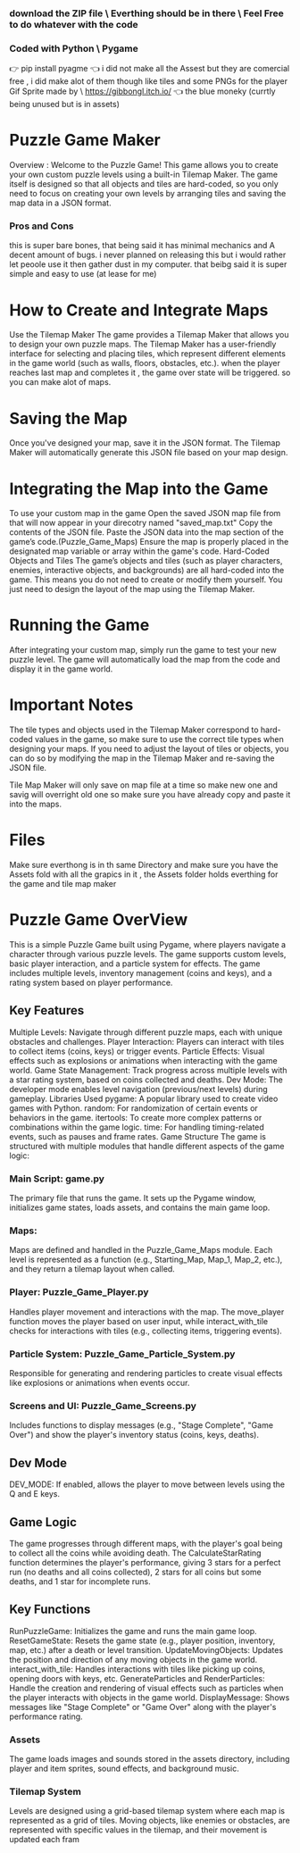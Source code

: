 ### download the ZIP file \ Everthing should be in there \ Feel Free to do whatever with the code
### Coded with Python \ Pygame
👉 pip install pyagme 👈
i did not make all the Assest but they are comercial free , i did make alot of them though like tiles and some PNGs for the player 
Gif Sprite made by \\ https://gibbongl.itch.io/ 👈 the blue moneky (currtly being unused but is in assets)
# Puzzle Game Maker
Overview :
Welcome to the Puzzle Game! This game allows you to create your own custom puzzle levels using a built-in Tilemap Maker. The game itself is designed so that all objects and tiles are hard-coded, so you only need to focus on creating your own levels by arranging tiles and saving the map data in a JSON format.
### Pros and Cons 
this is super bare bones, that being said it has minimal mechanics and A decent amount of bugs.
i never planned on releasing this but i would rather let peoole use it then gather dust in my computer. 
that beibg said it is super simple and easy to use (at lease for me)

# How to Create and Integrate Maps
Use the Tilemap Maker
The game provides a Tilemap Maker that allows you to design your own puzzle maps. The Tilemap Maker has a user-friendly interface for selecting and placing tiles, which represent different elements in the game world (such as walls, floors, obstacles, etc.). 
when the player reaches last map and completes it , the game over state will be triggered. 
so you can make alot of maps. 

# Saving the Map
Once you've designed your map, save it in the JSON format. The Tilemap Maker will automatically generate this JSON file based on your map design.

# Integrating the Map into the Game
To use your custom map in the game
Open the saved JSON map file from that will now appear in your direcotry named "saved_map.txt" 
Copy the contents of the JSON file.
Paste the JSON data into the map section of the game’s code.(Puzzle_Game_Maps)
Ensure the map is properly placed in the designated map variable or array within the game's code.
Hard-Coded Objects and Tiles
The game’s objects and tiles (such as player characters, enemies, interactive objects, and backgrounds) are all hard-coded into the game. This means you do not need to create or modify them yourself. You just need to design the layout of the map using the Tilemap Maker.

# Running the Game
After integrating your custom map, simply run the game to test your new puzzle level. The game will automatically load the map from the code and display it in the game world.

# Important Notes
The tile types and objects used in the Tilemap Maker correspond to hard-coded values in the game, so make sure to use the correct tile types when designing your maps.
If you need to adjust the layout of tiles or objects, you can do so by modifying the map in the Tilemap Maker and re-saving the JSON file.

Tile Map Maker will only save on map file at a time so make new one and savig will overright old one so make sure you have already copy and paste it into the maps.

 # Files
 Make sure everthong is in th same Directory and make sure you have the Assets fold with all the grapics in it , the Assets folder holds everthing for the game and tile map maker 

# Puzzle Game OverView
This is a simple Puzzle Game built using Pygame, where players navigate a character through various puzzle levels. The game supports custom levels, basic player interaction, and a particle system for effects. The game includes multiple levels, inventory management (coins and keys), and a rating system based on player performance.

## Key Features
Multiple Levels: Navigate through different puzzle maps, each with unique obstacles and challenges.
Player Interaction: Players can interact with tiles to collect items (coins, keys) or trigger events.
Particle Effects: Visual effects such as explosions or animations when interacting with the game world.
Game State Management: Track progress across multiple levels with a star rating system, based on coins collected and deaths.
Dev Mode: The developer mode enables level navigation (previous/next levels) during gameplay.
Libraries Used
pygame: A popular library used to create video games with Python.
random: For randomization of certain events or behaviors in the game.
itertools: To create more complex patterns or combinations within the game logic.
time: For handling timing-related events, such as pauses and frame rates.
Game Structure
The game is structured with multiple modules that handle different aspects of the game logic:

### Main Script: game.py
The primary file that runs the game. It sets up the Pygame window, initializes game states, loads assets, and contains the main game loop.

### Maps:
Maps are defined and handled in the Puzzle_Game_Maps module. Each level is represented as a function (e.g., Starting_Map, Map_1, Map_2, etc.), and they return a tilemap layout when called.

### Player: Puzzle_Game_Player.py
Handles player movement and interactions with the map. The move_player function moves the player based on user input, while interact_with_tile checks for interactions with tiles (e.g., collecting items, triggering events).

### Particle System: Puzzle_Game_Particle_System.py
Responsible for generating and rendering particles to create visual effects like explosions or animations when events occur.

### Screens and UI: Puzzle_Game_Screens.py
Includes functions to display messages (e.g., "Stage Complete", "Game Over") and show the player's inventory status (coins, keys, deaths).

## Dev Mode
DEV_MODE: If enabled, allows the player to move between levels using the Q and E keys.

## Game Logic
The game progresses through different maps, with the player's goal being to collect all the coins while avoiding death. The CalculateStarRating function determines the player's performance, giving 3 stars for a perfect run (no deaths and all coins collected), 2 stars for all coins but some deaths, and 1 star for incomplete runs.

## Key Functions
RunPuzzleGame: Initializes the game and runs the main game loop.
ResetGameState: Resets the game state (e.g., player position, inventory, map, etc.) after a death or level transition.
UpdateMovingObjects: Updates the position and direction of any moving objects in the game world.
interact_with_tile: Handles interactions with tiles like picking up coins, opening doors with keys, etc.
GenerateParticles and RenderParticles: Handle the creation and rendering of visual effects such as particles when the player interacts with objects in the game world.
DisplayMessage: Shows messages like "Stage Complete" or "Game Over" along with the player's performance rating.

### Assets
The game loads images and sounds stored in the assets directory, including player and item sprites, sound effects, and background music.

### Tilemap System
Levels are designed using a grid-based tilemap system where each map is represented as a grid of tiles. Moving objects, like enemies or obstacles, are represented with specific values in the tilemap, and their movement is updated each fram
